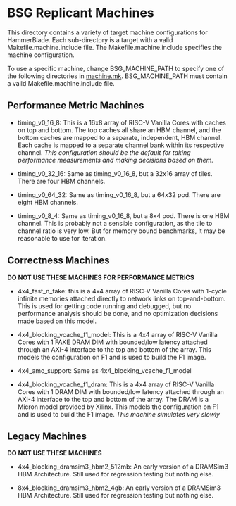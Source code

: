 # BSG Replicant Machines

This directory contains a variety of target machine configurations for
HammerBlade. Each sub-directory is a target with a valid
Makefile.machine.include file. The Makefile.machine.include specifies
the machine configuration.

To use a specific machine, change BSG_MACHINE_PATH to specify one of
the following directories in
[machine.mk](../machine.mk). BSG_MACHINE_PATH must contain a vaild
Makefile.machine.include file.

## Performance Metric Machines

- timing_v0_16_8: This is a 16x8 array of RISC-V Vanilla Cores with
  caches on top and bottom. The top caches all share an HBM channel,
  and the bottom caches are mapped to a separate, independent, HBM
  channel. Each cache is mapped to a separate channel bank within its
  respective channel. *This configuration should be the default for
  taking performance measurements and making decisions based on them.*

- timing_v0_32_16: Same as timing_v0_16_8, but a 32x16 array of
  tiles. There are four HBM channels.

- timing_v0_64_32: Same as timing_v0_16_8, but a 64x32 pod. There are
  eight HBM channels.

- timing_v0_8_4: Same as timing_v0_16_8, but a 8x4 pod. There is one
  HBM channel. This is probably not a sensible configuration, as the
  tile to channel ratio is very low. But for memory bound benchmarks,
  it may be reasonable to use for iteration.


## Correctness Machines

**DO NOT USE THESE MACHINES FOR PERFORMANCE METRICS**

- 4x4_fast_n_fake: this is a 4x4 array of RISC-V Vanilla Cores with
  1-cycle infinite memories attached directly to network links on
  top-and-bottom. This is used for getting code running and debugged,
  but no performance analysis should be done, and no optimization
  decisions made based on this model.

- 4x4_blocking_vcache_f1_model: This is a 4x4 array of RISC-V Vanilla
  Cores with 1 FAKE DRAM DIM with bounded/low latency attached through
  an AXI-4 interface to the top and bottom of the array. This models
  the configuration on F1 and is used to build the F1 image. 

- 4x4_amo_support: Same as 4x4_blocking_vcache_f1_model

- 4x4_blocking_vcache_f1_dram: This is a 4x4 array of RISC-V Vanilla
  Cores with 1 DRAM DIM with bounded/low latency attached through an
  AXI-4 interface to the top and bottom of the array. The DRAM is a
  Micron model provided by Xilinx. This models the configuration on F1
  and is used to build the F1 image. *This machine simulates very
  slowly*

## Legacy Machines

**DO NOT USE THESE MACHINES**

- 4x4_blocking_dramsim3_hbm2_512mb: An early version of a DRAMSim3 HBM
  Architecture. Still used for regression testing but nothing else.

- 8x4_blocking_dramsim3_hbm2_4gb: An early version of a DRAMSim3 HBM
  Architecture. Still used for regression testing but nothing else.
